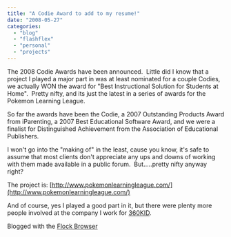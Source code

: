 ```yaml
---
title: "A Codie Award to add to my resume!"
date: "2008-05-27"
categories:
  - "blog"
  - "flashflex"
  - "personal"
  - "projects"
---
```


The 2008 Codie Awards have been announced.  Little did I know that a project I played a major part in was at least nominated for a couple Codies, we actually WON the award for "Best Instructional Solution for Students at Home".  Pretty nifty, and its just the latest in a series of awards for the Pokemon Learning League.

So far the awards have been the Codie, a 2007 Outstanding Products Award from iParenting, a 2007 Best Educational Software Award, and we were a finalist for Distinguished Achievement from the Association of Educational Publishers.

I won't go into the "making of" in the least, cause you know, it's safe to assume that most clients don't appreciate any ups and downs of working with them made available in a public forum.  But.....pretty nifty anyway right?

The project is: [http://www.pokemonlearningleague.com/](http://www.pokemonlearningleague.com/)

And of course, yes I played a good part in it, but there were plenty more people involved at the company I work for [360KID](http://www.360kid.com).

Blogged with the [Flock Browser](http://www.flock.com/blogged-with-flock "Flock Browser")
